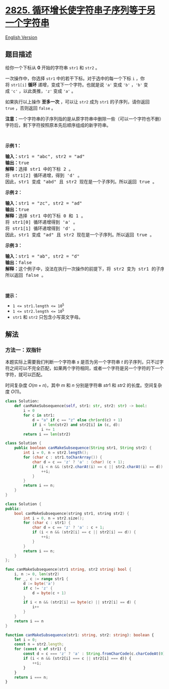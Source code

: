 # [2825. 循环增长使字符串子序列等于另一个字符串](https://leetcode.cn/problems/make-string-a-subsequence-using-cyclic-increments)

[English Version](/solution/2800-2899/2825.Make%20String%20a%20Subsequence%20Using%20Cyclic%20Increments/README_EN.md)

<!-- tags:双指针,字符串 -->

<!-- difficulty:中等 -->

## 题目描述

<!-- 这里写题目描述 -->

<p>给你一个下标从 <strong>0</strong>&nbsp;开始的字符串&nbsp;<code>str1</code> 和&nbsp;<code>str2</code>&nbsp;。</p>

<p>一次操作中，你选择&nbsp;<code>str1</code>&nbsp;中的若干下标。对于选中的每一个下标&nbsp;<code>i</code>&nbsp;，你将&nbsp;<code>str1[i]</code>&nbsp;<strong>循环</strong>&nbsp;递增，变成下一个字符。也就是说&nbsp;<code>'a'</code>&nbsp;变成&nbsp;<code>'b'</code>&nbsp;，<code>'b'</code> 变成&nbsp;<code>'c'</code>&nbsp;，以此类推，<code>'z'</code> 变成&nbsp;<code>'a'</code>&nbsp;。</p>

<p>如果执行以上操作 <strong>至多一次</strong>&nbsp;，可以让 <code>str2</code>&nbsp;成为 <code>str1</code>&nbsp;的子序列，请你返回 <code>true</code>&nbsp;，否则返回 <code>false</code>&nbsp;。</p>

<p><b>注意：</b>一个字符串的子序列指的是从原字符串中删除一些（可以一个字符也不删）字符后，剩下字符按照原本先后顺序组成的新字符串。</p>

<p>&nbsp;</p>

<p><strong class="example">示例 1：</strong></p>

<pre>
<b>输入：</b>str1 = "abc", str2 = "ad"
<b>输出：</b>true
<b>解释：</b>选择 str1 中的下标 2 。
将 str1[2] 循环递增，得到 'd' 。
因此，str1 变成 "abd" 且 str2 现在是一个子序列。所以返回 true 。</pre>

<p><strong class="example">示例 2：</strong></p>

<pre>
<b>输入：</b>str1 = "zc", str2 = "ad"
<b>输出：</b>true
<b>解释：</b>选择 str1 中的下标 0 和 1 。
将 str1[0] 循环递增得到 'a' 。
将 str1[1] 循环递增得到 'd' 。
因此，str1 变成 "ad" 且 str2 现在是一个子序列。所以返回 true 。</pre>

<p><strong class="example">示例 3：</strong></p>

<pre>
<b>输入：</b>str1 = "ab", str2 = "d"
<b>输出：</b>false
<b>解释：</b>这个例子中，没法在执行一次操作的前提下，将 str2 变为 str1 的子序列。
所以返回 false 。</pre>

<p>&nbsp;</p>

<p><strong>提示：</strong></p>

<ul>
	<li><code>1 &lt;= str1.length &lt;= 10<sup>5</sup></code></li>
	<li><code>1 &lt;= str2.length &lt;= 10<sup>5</sup></code></li>
	<li><code>str1</code>&nbsp;和&nbsp;<code>str2</code>&nbsp;只包含小写英文字母。</li>
</ul>

## 解法

### 方法一：双指针

本题实际上需要我们判断一个字符串 $s$ 是否为另一个字符串 $t$ 的子序列，只不过字符之间可以不完全匹配，如果两个字符相同，或者一个字符是另一个字符的下一个字符，就可以匹配。

时间复杂度 $O(m + n)$，其中 $m$ 和 $n$ 分别是字符串 $str1$ 和 $str2$ 的长度。空间复杂度 $O(1)$。

<!-- tabs:start -->

```python
class Solution:
    def canMakeSubsequence(self, str1: str, str2: str) -> bool:
        i = 0
        for c in str1:
            d = "a" if c == "z" else chr(ord(c) + 1)
            if i < len(str2) and str2[i] in (c, d):
                i += 1
        return i == len(str2)
```

```java
class Solution {
    public boolean canMakeSubsequence(String str1, String str2) {
        int i = 0, n = str2.length();
        for (char c : str1.toCharArray()) {
            char d = c == 'z' ? 'a' : (char) (c + 1);
            if (i < n && (str2.charAt(i) == c || str2.charAt(i) == d)) {
                ++i;
            }
        }
        return i == n;
    }
}
```

```cpp
class Solution {
public:
    bool canMakeSubsequence(string str1, string str2) {
        int i = 0, n = str2.size();
        for (char c : str1) {
            char d = c == 'z' ? 'a' : c + 1;
            if (i < n && (str2[i] == c || str2[i] == d)) {
                ++i;
            }
        }
        return i == n;
    }
};
```

```go
func canMakeSubsequence(str1 string, str2 string) bool {
	i, n := 0, len(str2)
	for _, c := range str1 {
		d := byte('a')
		if c != 'z' {
			d = byte(c + 1)
		}
		if i < n && (str2[i] == byte(c) || str2[i] == d) {
			i++
		}
	}
	return i == n
}
```

```ts
function canMakeSubsequence(str1: string, str2: string): boolean {
    let i = 0;
    const n = str2.length;
    for (const c of str1) {
        const d = c === 'z' ? 'a' : String.fromCharCode(c.charCodeAt(0) + 1);
        if (i < n && (str2[i] === c || str2[i] === d)) {
            ++i;
        }
    }
    return i === n;
}
```

<!-- tabs:end -->

<!-- end -->

